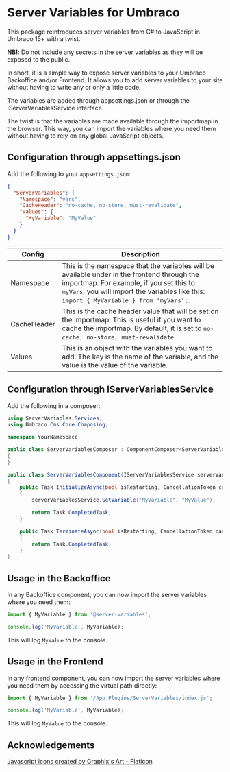 # Server Variables for Umbraco

This package reintroduces server variables from C# to JavaScript in Umbraco 15+ with a twist.

**NB!**: Do not include any secrets in the server variables as they will be exposed to the public.

In short, it is a simple way to expose server variables to your Umbraco Backoffice and/or Frontend. It allows you to add server variables to your site without having to write any or only a little code.

The variables are added through appsettings.json or through the IServerVariablesService interface.

The twist is that the variables are made available through the importmap in the browser. This way, you can import the variables where you need them without having to rely on any global JavaScript objects.

## Configuration through appsettings.json

Add the following to your `appsettings.json`:

```json
{
  "ServerVariables": {
    "Namespace": "vars",
    "CacheHeader": "no-cache, no-store, must-revalidate",
    "Values": {
      "MyVariable": "MyValue"
    }
  }
}
```

| Config      | Description                                                                                                                                                                                                                        |
| ----------- | ---------------------------------------------------------------------------------------------------------------------------------------------------------------------------------------------------------------------------------- |
| Namespace   | This is the namespace that the variables will be available under in the frontend through the importmap. For example, if you set this to `myVars`, you will import the variables like this: `import { MyVariable } from 'myVars';`. |
| CacheHeader | This is the cache header value that will be set on the importmap. This is useful if you want to cache the importmap. By default, it is set to `no-cache, no-store, must-revalidate`.                                               |
| Values      | This is an object with the variables you want to add. The key is the name of the variable, and the value is the value of the variable.                                                                                             |

## Configuration through IServerVariablesService

Add the following in a composer:

```csharp
using ServerVariables.Services;
using Umbraco.Cms.Core.Composing;

namespace YourNamespace;

public class ServerVariablesComposer : ComponentComposer<ServerVariablesComponent>
{
}

public class ServerVariablesComponent(IServerVariablesService serverVariablesService) : IAsyncComponent
{
    public Task InitializeAsync(bool isRestarting, CancellationToken cancellationToken)
    {
        serverVariablesService.SetVariable("MyVariable", "MyValue");

        return Task.CompletedTask;
    }

    public Task TerminateAsync(bool isRestarting, CancellationToken cancellationToken)
    {
        return Task.CompletedTask;
    }
}
```

## Usage in the Backoffice

In any Backoffice component, you can now import the server variables where you need them:

```javascript
import { MyVariable } from '@server-variables';

console.log('MyVariable', MyVariable);
```

This will log `MyValue` to the console.

## Usage in the Frontend

In any frontend component, you can now import the server variables where you need them by accessing the virtual path directly:

```javascript
import { MyVariable } from '/App_Plugins/ServerVariables/index.js';

console.log('MyVariable', MyVariable);
```

This will log `MyValue` to the console.

## Acknowledgements

<a href="https://www.flaticon.com/free-icons/javascript" title="javascript icons">Javascript icons created by Graphix's Art - Flaticon</a>
